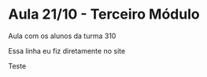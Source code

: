# Aula 21/10 - Terceiro Módulo
 Aula com os alunos da turma 310
 
 Essa linha eu fiz diretamente no site
 
 Teste
